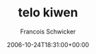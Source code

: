 ---
title: 'telo kiwen'
posts: 3
hash: 't564'
author: 'Francois Schwicker'
date: 2006-10-24T18:31:00+00:00
sources:
  - http://forums.tokipona.org/viewtopic.php%3Ft=564.html
---